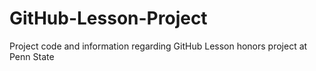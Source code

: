 # GitHub-Lesson-Project
Project code and information regarding GitHub Lesson honors project at Penn State
